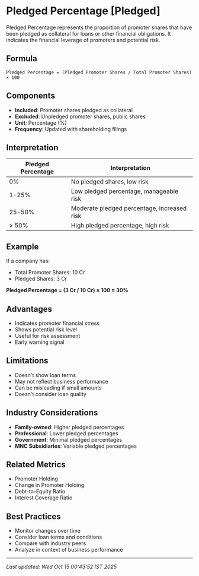 # Pledged Percentage [Pledged]


Pledged Percentage represents the proportion of promoter shares that have been pledged as collateral for loans or other financial obligations. It indicates the financial leverage of promoters and potential risk.

## Formula
```text
Pledged Percentage = (Pledged Promoter Shares / Total Promoter Shares) × 100
```

## Components
- **Included**: Promoter shares pledged as collateral
- **Excluded**: Unpledged promoter shares, public shares
- **Unit**: Percentage (%)
- **Frequency**: Updated with shareholding filings

## Interpretation
| Pledged Percentage | Interpretation |
|-------------------|----------------|
| 0% | No pledged shares, low risk |
| 1-25% | Low pledged percentage, manageable risk |
| 25-50% | Moderate pledged percentage, increased risk |
| > 50% | High pledged percentage, high risk |

## Example
If a company has:
- Total Promoter Shares: 10 Cr
- Pledged Shares: 3 Cr

**Pledged Percentage = (3 Cr / 10 Cr) × 100 = 30%**

## Advantages
- Indicates promoter financial stress
- Shows potential risk level
- Useful for risk assessment
- Early warning signal

## Limitations
- Doesn't show loan terms
- May not reflect business performance
- Can be misleading if small amounts
- Doesn't consider loan quality

## Industry Considerations
- **Family-owned**: Higher pledged percentages
- **Professional**: Lower pledged percentages
- **Government**: Minimal pledged percentages
- **MNC Subsidiaries**: Variable pledged percentages

## Related Metrics
- Promoter Holding
- Change in Promoter Holding
- Debt-to-Equity Ratio
- Interest Coverage Ratio

## Best Practices
- Monitor changes over time
- Consider loan terms and conditions
- Compare with industry peers
- Analyze in context of business performance

---
*Last updated: Wed Oct 15 00:43:52 IST 2025*
